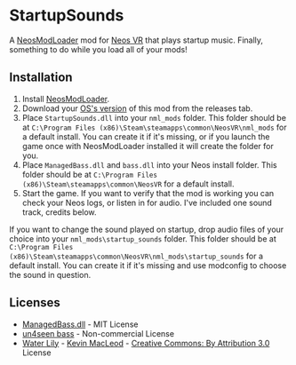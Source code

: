 # StartupSounds 

A [NeosModLoader](https://github.com/zkxs/NeosModLoader) mod for [Neos VR](https://neos.com/) that plays startup music. Finally, something to do while you load all of your mods!

## Installation
1. Install [NeosModLoader](https://github.com/zkxs/NeosModLoader).
1. Download your [OS's version](https://github.com/dfgHiatus/StartupSounds/releases/latest) of this mod from the releases tab.
1. Place `StartupSounds.dll` into your `nml_mods` folder. This folder should be at `C:\Program Files (x86)\Steam\steamapps\common\NeosVR\nml_mods` for a default install. You can create it if it's missing, or if you launch the game once with NeosModLoader installed it will create the folder for you.
1. Place `ManagedBass.dll` and `bass.dll` into your Neos install folder. This folder should be at `C:\Program Files (x86)\Steam\steamapps\common\NeosVR` for a default install.
1. Start the game. If you want to verify that the mod is working you can check your Neos logs, or listen in for audio. I've included one sound track, credits below.

If you want to change the sound played on startup, drop audio files of your choice into your `nml_mods\startup_sounds` folder. This folder should be at `C:\Program Files (x86)\Steam\steamapps\common\NeosVR\nml_mods\startup_sounds` for a default install. You can create it if it's missing and use modconfig to choose the sound in question.

## Licenses
- [ManagedBass.dll](https://github.com/ManagedBass/ManagedBass) - MIT License
- [un4seen bass](http://www.un4seen.com/) - Non-commercial License
- [Water Lily](https://www.youtube.com/watch?v=kPiCIrrH3xM&list=PLx53r85FKaLyGUec4f9LJUXuCfrFRUV15&index=69)  - [Kevin MacLeod](incompetech.com) - [Creative Commons: By Attribution 3.0](http://creativecommons.org/licenses/by/3.0/) License
